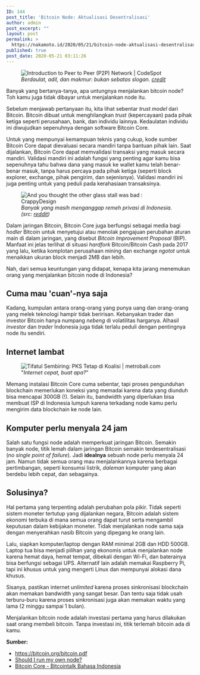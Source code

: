 ```yaml
---
ID: 144
post_title: 'Bitcoin Node: Aktualisasi Desentralisasi'
author: admin
post_excerpt: ""
layout: post
permalink: >
  https://nakamoto.id/2020/05/21/bitcoin-node-aktualisasi-desentralisasi/
published: true
post_date: 2020-05-21 03:11:26
---
```

<!-- wp:image {"align":"center","className":"is-style-rounded"} -->
<div class="wp-block-image is-style-rounded"><figure class="aligncenter"><img src="https://nakamoto.id/wp-content/uploads/2020/05/peer-to-peer-network.jpg" alt="Introduction to Peer to Peer (P2P) Network | CodeSpot"/><figcaption><em>Berdaulat, adil, dan makmur: bukan sebatas slogan. <a href="https://www.codespot.org/introduction-to-peer-to-peer-network/">credit</a></em></figcaption></figure></div>
<!-- /wp:image -->

<!-- wp:paragraph -->
<p>Banyak yang bertanya-tanya, apa untungnya menjalankan bitcoin node? Toh kamu juga tidak dibayar untuk menjalankan node itu.</p>
<!-- /wp:paragraph -->

<!-- wp:paragraph -->
<p>Sebelum menjawab pertanyaan itu, kita lihat sebentar <em>trust model</em> dari Bitcoin. Bitcoin dibuat untuk menghilangkan <em>trust</em> (kepercayaan) pada pihak ketiga seperti perusahaan, bank, dan individu lainnya. Kedaulatan individu ini diwujudkan sepenuhnya dengan software Bitcoin Core.</p>
<!-- /wp:paragraph -->

<!-- wp:paragraph -->
<p>Untuk yang mempunyai kemampuan teknis yang cukup, kode sumber Bitcoin Core dapat dievaluasi secara mandiri tanpa bantuan pihak lain. Saat dijalankan, Bitcoin Core dapat memvalidasi transaksi yang masuk secara mandiri. Validasi mandiri ini adalah fungsi yang penting agar kamu bisa sepenuhnya tahu bahwa dana yang masuk ke wallet kamu telah benar-benar masuk, tanpa harus percaya pada pihak ketiga (seperti block explorer, exchange, pihak pengirim, dan sejenisnya). Validasi mandiri ini juga penting untuk yang peduli pada kerahasiaan transaksinya.</p>
<!-- /wp:paragraph -->

<!-- wp:image -->
<figure class="wp-block-image"><img src="https://nakamoto.id/wp-content/uploads/2020/05/iizkvnfrbf111.jpg" alt="And you thought the other glass stall was bad : CrappyDesign"/><figcaption><em>Banyak yang masih menganggap remeh privasi di Indonesia. (src: <a href="https://www.reddit.com/r/CrappyDesign/comments/8ntq2t/and_you_thought_the_other_glass_stall_was_bad/">reddit</a>)</em></figcaption></figure>
<!-- /wp:image -->

<!-- wp:paragraph -->
<p>Dalam jaringan Bitcoin, Bitcoin Core juga berfungsi sebagai media bagi <em>hodler </em>Bitcoin untuk menyetujui atau menolak pengajuan perubahan aturan main di dalam jaringan, yang disebut <em>Bitcoin Improvement Proposal</em> (BIP). Manfaat ini jelas terlihat di situasi <em>hardfork</em> Bitcoin/Bitcoin Cash pada 2017 yang lalu, ketika komplotan perusahaan mining dan exchange <em>ngotot </em>untuk menaikkan ukuran block menjadi 2MB dan lebih.</p>
<!-- /wp:paragraph -->

<!-- wp:paragraph -->
<p>Nah, dari semua keuntungan yang didapat, kenapa kita jarang menemukan orang yang menjalankan bitcoin node di Indonesia?</p>
<!-- /wp:paragraph -->

<!-- wp:heading -->
<h2>Cuma mau 'cuan'-nya saja</h2>
<!-- /wp:heading -->

<!-- wp:paragraph -->
<p>Kadang, kumpulan antara orang-orang yang punya uang dan orang-orang yang melek teknologi hampir tidak beririsan. Kebanyakan trader dan investor Bitcoin hanya numpang <em>nebeng</em> di volatilitas harganya. Alhasil <em>investor </em>dan <em>trader</em> Indonesia juga tidak terlalu peduli dengan pentingnya node itu sendiri. </p>
<!-- /wp:paragraph -->

<!-- wp:heading -->
<h2>Internet lambat</h2>
<!-- /wp:heading -->

<!-- wp:image {"align":"center"} -->
<div class="wp-block-image"><figure class="aligncenter"><img src="https://nakamoto.id/wp-content/uploads/2020/05/Tifatul_Sembiring-2.jpg" alt="Tifatul Sembiring: PKS Tetap di Koalisi | metrobali.com"/><figcaption>"<em>Internet cepat, buat apa?</em>"</figcaption></figure></div>
<!-- /wp:image -->

<!-- wp:paragraph -->
<p>Memang instalasi Bitcoin Core cuma sebentar, tapi proses pengunduhan blockchain memerlukan koneksi yang memadai karena data yang diunduh bisa mencapai 300GB (!). Selain itu, bandwidth yang diperlukan bisa membuat ISP di Indonesia lumpuh karena terkadang node kamu perlu mengirim data blockchain ke node lain.</p>
<!-- /wp:paragraph -->

<!-- wp:heading -->
<h2>Komputer perlu menyala 24 jam</h2>
<!-- /wp:heading -->

<!-- wp:paragraph -->
<p>Salah satu fungsi node adalah memperkuat jaringan Bitcoin. Semakin banyak node, titik lemah dalam jaringan Bitcoin semakin terdesentralisasi (<em>no single point of failure</em>). Jadi <strong>idealnya</strong> sebuah node perlu menyala 24 jam. Namun tidak semua orang mau menjalankannya karena berbagai pertimbangan, seperti konsumsi listrik, <em>daleman</em> komputer yang akan berdebu lebih cepat, dan sebagainya.</p>
<!-- /wp:paragraph -->

<!-- wp:heading -->
<h2>Solusinya?</h2>
<!-- /wp:heading -->

<!-- wp:paragraph -->
<p>Hal pertama yang terpenting adalah perubahan pola pikir. Tidak seperti sistem moneter tertutup yang dijalankan negara, Bitcoin adalah sistem ekonomi terbuka di mana semua orang dapat turut serta mengambil keputusan dalam kebijakan moneter. Tidak menjalankan node sama saja dengan menyerahkan nasib Bitcoin yang dipegang ke orang lain.</p>
<!-- /wp:paragraph -->

<!-- wp:paragraph -->
<p>Lalu, siapkan komputer/laptop dengan RAM minimal 2GB dan HDD 500GB. Laptop tua bisa menjadi pilihan yang ekonomis untuk menjalankan node karena hemat daya, hemat tempat, dibekali dengan Wi-Fi, dan baterainya bisa berfungsi sebagai UPS. Alternatif lain adalah memakai Raspberry Pi, tapi ini khusus untuk yang mengerti Linux dan mempunyai alokasi dana khusus.</p>
<!-- /wp:paragraph -->

<!-- wp:paragraph -->
<p>Sisanya, pastikan internet <em>unlimited</em> karena proses sinkronisasi blockchain akan memakan bandwidth yang sangat besar. Dan tentu saja tidak usah terburu-buru karena proses sinkronisasi juga akan memakan waktu yang lama (2 minggu sampai 1 bulan).</p>
<!-- /wp:paragraph -->

<!-- wp:paragraph -->
<p>Menjalankan bitcoin node adalah investasi pertama yang harus dilakukan saat orang membeli bitcoin. Tanpa investasi ini, titik terlemah bitcoin ada di kamu.</p>
<!-- /wp:paragraph -->

<!-- wp:paragraph -->
<p><strong>Sumber:</strong></p>
<!-- /wp:paragraph -->

<!-- wp:list -->
<ul><li><a href="https://bitcoin.org/bitcoin.pdf">https://bitcoin.org/bitcoin.pdf</a></li><li><a href="https://medium.com/bitstamp-blog/should-i-run-my-own-node-13c3f6a21627">Should I run my own node?</a></li><li><a href="https://bitcointalk.org/index.php?topic=5196950.0">Bitcoin Core - Bitcointalk Bahasa Indonesia</a></li></ul>
<!-- /wp:list -->